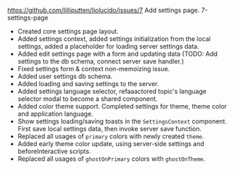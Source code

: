 https://github.com/lilliputten/liolucido/issues/7
Add settings page.
7-settings-page

- Created core settings page layout.
- Added settings context, added settings initialization from the local settings, added a placeholder for loading server settings data.
- Added edit settings page with a form and updating data (TODO: Add settings to the db schema, connect server save handler.)
- Fixed settings form & context non-memoizing issue.
- Added user settings db schema.
- Added loading and saving settings to the server.
- Added settings language selector, refaaactored topic's language selector modal to become a shared component.
- Added color theme support. Completed settings for theme, theme color and application language.
- Show settings loading/saving toasts in the `SettingsContext` component. First save local settings data, then invoke server save function.
- Replaced all usages of `primary` colors with newly created `theme`.
- Added early theme color update, using server-side settings and beforeInteractive scripts.
- Replaced all usages of `ghostOnPrimary` colors with `ghostOnTheme`.
